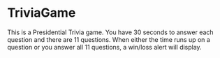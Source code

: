 # TriviaGame

This is a Presidential Trivia game.
You have 30 seconds to answer each question and there are 11 questions.
When either the time runs up on a question or you answer all 11 questions, a win/loss alert will display.